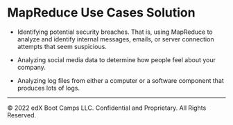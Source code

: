 # MapReduce Use Cases Solution

* Identifying potential security breaches. That is, using MapReduce to analyze and identify internal messages, emails, or server connection attempts that seem suspicious.

* Analyzing social media data to determine how people feel about your company.

* Analyzing log files from either a computer or a software component that produces lots of logs.

---

© 2022 edX Boot Camps LLC. Confidential and Proprietary. All Rights Reserved.
